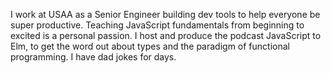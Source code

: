 I work at USAA as a Senior Engineer building dev tools to help everyone be super productive. Teaching JavaScript fundamentals from beginning to excited is a personal passion. I host and produce the podcast JavaScript to Elm, to get the word out about types and the paradigm of functional programming. I have dad jokes for days.
